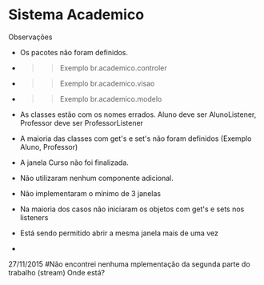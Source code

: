 # Sistema Academico
Observações
* Os pacotes não foram definidos.
* >> Exemplo br.academico.controler
* >> Exemplo br.academico.visao
* >> Exemplo br.academico.modelo

* As classes estão com os nomes errados. Aluno deve ser AlunoListener, Professor deve ser ProfessorListener
* A maioria das classes com get's e set's não foram definidos (Exemplo Aluno, Professor)
* A janela Curso não foi finalizada.
* Não utilizaram nenhum componente adicional. 
* Não implementaram o mínimo de 3 janelas
* Na maioria dos casos não iniciaram os objetos com get's e sets nos listeners

* Está sendo permitido abrir a mesma janela mais de uma vez
* 

27/11/2015
#Não encontrei nenhuma mplementação da segunda parte do trabalho (stream)
Onde está?

